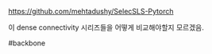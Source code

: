 https://github.com/mehtadushy/SelecSLS-Pytorch

이 dense connectivity 시리즈들을 어떻게 비교해야할지 모르겠음.

#backbone